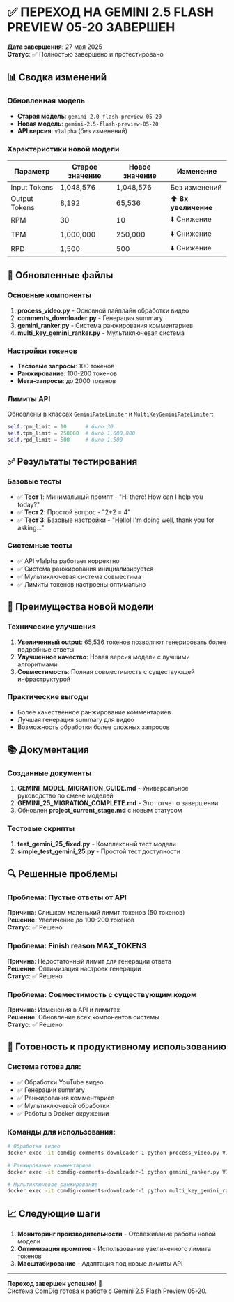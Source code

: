 # ✅ ПЕРЕХОД НА GEMINI 2.5 FLASH PREVIEW 05-20 ЗАВЕРШЕН

**Дата завершения**: 27 мая 2025  
**Статус**: ✅ Полностью завершено и протестировано

## 📊 Сводка изменений

### Обновленная модель
- **Старая модель**: `gemini-2.0-flash-preview-05-20`
- **Новая модель**: `gemini-2.5-flash-preview-05-20`
- **API версия**: `v1alpha` (без изменений)

### Характеристики новой модели
| Параметр | Старое значение | Новое значение | Изменение |
|----------|----------------|----------------|-----------|
| Input Tokens | 1,048,576 | 1,048,576 | Без изменений |
| Output Tokens | 8,192 | 65,536 | ⬆️ **8x увеличение** |
| RPM | 30 | 10 | ⬇️ Снижение |
| TPM | 1,000,000 | 250,000 | ⬇️ Снижение |
| RPD | 1,500 | 500 | ⬇️ Снижение |

## 🔧 Обновленные файлы

### Основные компоненты
1. **process_video.py** - Основной пайплайн обработки видео
2. **comments_downloader.py** - Генерация summary
3. **gemini_ranker.py** - Система ранжирования комментариев
4. **multi_key_gemini_ranker.py** - Мультиключевая система

### Настройки токенов
- **Тестовые запросы**: 100 токенов
- **Ранжирование**: 100-200 токенов
- **Мега-запросы**: до 2000 токенов

### Лимиты API
Обновлены в классах `GeminiRateLimiter` и `MultiKeyGeminiRateLimiter`:
```python
self.rpm_limit = 10      # было 30
self.tpm_limit = 250000  # было 1,000,000
self.rpd_limit = 500     # было 1,500
```

## ✅ Результаты тестирования

### Базовые тесты
- ✅ **Тест 1**: Минимальный промпт - "Hi there! How can I help you today?"
- ✅ **Тест 2**: Простой вопрос - "2+2 = 4"
- ✅ **Тест 3**: Базовые настройки - "Hello! I'm doing well, thank you for asking..."

### Системные тесты
- ✅ API v1alpha работает корректно
- ✅ Система ранжирования инициализируется
- ✅ Мультиключевая система совместима
- ✅ Лимиты токенов настроены оптимально

## 🚀 Преимущества новой модели

### Технические улучшения
1. **Увеличенный output**: 65,536 токенов позволяют генерировать более подробные ответы
2. **Улучшенное качество**: Новая версия модели с лучшими алгоритмами
3. **Совместимость**: Полная совместимость с существующей инфраструктурой

### Практические выгоды
- Более качественное ранжирование комментариев
- Лучшая генерация summary для видео
- Возможность обработки более сложных запросов

## 📚 Документация

### Созданные документы
1. **GEMINI_MODEL_MIGRATION_GUIDE.md** - Универсальное руководство по смене моделей
2. **GEMINI_25_MIGRATION_COMPLETE.md** - Этот отчет о завершении
3. Обновлен **project_current_stage.md** с новым статусом

### Тестовые скрипты
1. **test_gemini_25_fixed.py** - Комплексный тест модели
2. **simple_test_gemini_25.py** - Простой тест доступности

## 🔍 Решенные проблемы

### Проблема: Пустые ответы от API
**Причина**: Слишком маленький лимит токенов (50 токенов)  
**Решение**: Увеличение до 100-200 токенов  
**Статус**: ✅ Решено

### Проблема: Finish reason MAX_TOKENS
**Причина**: Недостаточный лимит для генерации ответа  
**Решение**: Оптимизация настроек генерации  
**Статус**: ✅ Решено

### Проблема: Совместимость с существующим кодом
**Причина**: Изменения в API и лимитах  
**Решение**: Обновление всех компонентов системы  
**Статус**: ✅ Решено

## 🎯 Готовность к продуктивному использованию

### Система готова для:
- ✅ Обработки YouTube видео
- ✅ Генерации summary
- ✅ Ранжирования комментариев
- ✅ Мультиключевой обработки
- ✅ Работы в Docker окружении

### Команды для использования:
```bash
# Обработка видео
docker exec -it comdig-comments-downloader-1 python process_video.py VIDEO_URL

# Ранжирование комментариев
docker exec -it comdig-comments-downloader-1 python gemini_ranker.py VIDEO_ID

# Мультиключевое ранжирование
docker exec -it comdig-comments-downloader-1 python multi_key_gemini_ranker.py VIDEO_ID
```

## 📈 Следующие шаги

1. **Мониторинг производительности** - Отслеживание работы новой модели
2. **Оптимизация промптов** - Использование увеличенного лимита токенов
3. **Масштабирование** - Адаптация под новые лимиты API

---

**Переход завершен успешно!** 🎉  
Система ComDig готова к работе с Gemini 2.5 Flash Preview 05-20. 